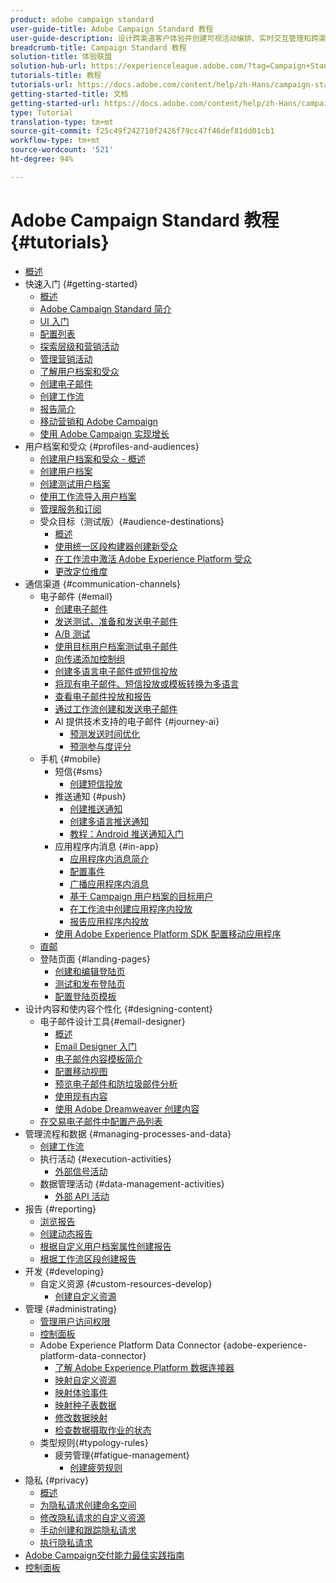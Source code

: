 ```yaml
---
product: adobe campaign standard
user-guide-title: Adobe Campaign Standard 教程
user-guide-description: 设计跨渠道客户体验并创建可视活动编排、实时交互管理和跨渠道执行的环境。
breadcrumb-title: Campaign Standard 教程
solution-title: 体验联盟
solution-hub-url: https://experienceleague.adobe.com/?tag=Campaign+Standard#recommended/solutions/campaign
tutorials-title: 教程
tutorials-url: https://docs.adobe.com/content/help/zh-Hans/campaign-standard-learn/tutorials/overview.html
getting-started-title: 文档
getting-started-url: https://docs.adobe.com/content/help/zh-Hans/campaign-standard/using/campaign-standard-home.html
type: Tutorial
translation-type: tm+mt
source-git-commit: f25c49f242710f2426f79cc47f46def81dd01cb1
workflow-type: tm+mt
source-wordcount: '521'
ht-degree: 94%

---
```



# Adobe Campaign Standard 教程 {#tutorials}

+ [概述](/help/overview.md)
+ 快速入门 {#getting-started}
   + [概述](/help/getting-started/getting-started-overview.md)
   + [Adobe Campaign Standard 简介](/help/getting-started/adobe-campaign-standard-introduction.md)
   + [UI 入门](/help/getting-started/getting-started-with-the-ui.md)
   + [配置列表](/help/getting-started/configure-a-list.md)
   + [探索层级和营销活动](/help/getting-started/explore-hierarchy-and-marketing-activities.md)
   + [管理营销活动](/help/getting-started/managing-campaigns.md)
   + [了解用户档案和受众](/help/getting-started/understanding-profiles-and-audiences.md)
   + [创建电子邮件](https://docs.adobe.com/content/help/zh-Hans/campaign-standard-learn/tutorials/communication-channels/email/create-email-from-homepage.html)
   + [创建工作流](/help/managing-processes-and-data/create-workflow.md)
   + [报告简介](/help/getting-started/reporting-with-adobe-campaign-introduction.md)
   + [移动营销和 Adobe Campaign](/help/getting-started/mobile-marketing-with-adobe-campaign.md)
   + [使用 Adobe Campaign 实现增长](/help/getting-started/growing-with-adobe-campaign.md)
+ 用户档案和受众 {#profiles-and-audiences}
   + [创建用户档案和受众 - 概述](/help/profiles-and-audiences/creating-profiles-and-audiences.md)
   + [创建用户档案](/help/profiles-and-audiences/creating-a-profile.md)
   + [创建测试用户档案](/help/profiles-and-audiences/test-profiles.md)
   + [使用工作流导入用户档案](/help/managing-processes-and-data/importing-profiles.md)
   + [管理服务和订阅](/help/managing-processes-and-data/services-and-subscriptions.md)
   + 受众目标（测试版）{#audience-destinations}
      + [概述](/help/profiles-and-audiences/audience-destinations/audience-destinations-overview.md)
      + [使用统一区段构建器创建新受众](/help/profiles-and-audiences/audience-destinations/creating-audiences-using-segment-builder.md)
      + [在工作流中激活 Adobe Experience Platform 受众](/help/profiles-and-audiences/audience-destinations/activating-aep-audiences.md)
      + [更改定位维度](/help/profiles-and-audiences/audience-destinations/changing-targeting-dimension.md)
+ 通信渠道 {#communication-channels}
   + 电子邮件 {#email}
      + [创建电子邮件](/help/communication-channels/email/create-email-from-homepage.md)
      + [发送测试、准备和发送电子邮件](/help/communication-channels/email/sending-test-preparing-sending-email.md)
      + [A/B 测试](/help/communication-channels/email/a-b-testing.md)
      + [使用目标用户档案测试电子邮件](/help/communication-channels/email/profile-substitution.md)
      + [向传递添加控制组](/help/communication-channels/email/control-groups.md)
      + [创建多语言电子邮件或短信投放](/help/communication-channels/create-multilingual-deliveries.md)
      + [将现有电子邮件、短信投放或模板转换为多语言](/help/communication-channels/covert-into-multilingual-deliveries.md)
      + [查看电子邮件投放和报告](/help/communication-channels/email/reviewing-personalized-email-delivery-and-reports.md)
      + [通过工作流创建和发送电子邮件](/help/communication-channels/email/create-and-send-emails-via-workflow.md)
      + AI 提供技术支持的电子邮件 {#journey-ai}
         + [预测发送时间优化](/help/communication-channels/email/ai-powered-emails/predictive-send-time-optimization.md)
         + [预测参与度评分](/help/communication-channels/email/ai-powered-emails/predictive-engagement-scoring.md)
   + 手机 {#mobile}
      + 短信{#sms}
         + [创建短信投放](/help/communication-channels/mobile/sms/sms-delivery.md)
      + 推送通知 {#push}
         + [创建推送通知](/help/communication-channels/mobile/push-notifications/creating-a-push-notification.md)
         + [创建多语言推送通知](/help/communication-channels/mobile/push-notifications/creating-multilingual-push-notifications.md)
         + [教程：Android 推送通知入门](https://docs.adobe.com/content/help/zh-Hans/campaign-standard-learn/getting-started-with-push-notifications-android/introduction.html)
      + 应用程序内消息 {#in-app}
         + [应用程序内消息简介](/help/communication-channels/mobile/in-app/in-app-message-overview.md)
         + [配置事件](/help/communication-channels/mobile/in-app/configure-events.md)
         + [广播应用程序内消息](/help/communication-channels/mobile/in-app/broadcast-in-app-message.md)
         + [基于 Campaign 用户档案的目标用户](/help/communication-channels/mobile/in-app/target-users-based-on-campaign-profile.md)
         + [在工作流中创建应用程序内投放](/help/communication-channels/mobile/in-app/in-app-activity.md)
         + [报告应用程序内投放](/help/communication-channels/mobile/in-app/in-app-reporting.md)
      + [使用 Adobe Experience Platform SDK 配置移动应用程序](/help/communication-channels/mobile/configure-mobile-apps-using-aep-sdk.md)
   + [直邮](/help/communication-channels/direct-mail/directmail.md)
   + 登陆页面 {#landing-pages}
      + [创建和编辑登陆页](/help/communication-channels/landing-pages/landing-page-create-and-edit.md)
      + [测试和发布登陆页](/help/communication-channels/landing-pages/landing-page-test-and-publish.md)
      + [配置登陆页模板](/help/communication-channels/landing-pages/landing-page-configure-templates.md)
+ 设计内容和使内容个性化 {#designing-content}
   + 电子邮件设计工具{#email-designer}
      + [概述](/help/designing-content/email-designer/email-designer-overview.md)
      + [Email Designer 入门](/help/designing-content/email-designer/getting-started-with-the-email-designer.md)
      + [电子邮件内容模板简介](/help/designing-content/email-designer/email-content-templates.md)
      + [配置移动视图](/help/designing-content/email-designer/configure-the-mobile-view.md)
      + [预览电子邮件和防垃圾邮件分析](/help/designing-content/email-designer/preview-your-email.md)
      + [使用现有内容](/help/designing-content/email-designer/working-with-existing-content.md)
      + [使用 Adobe Dreamweaver 创建内容](/help/designing-content/email-designer/dreamweaver-integration.md)
   + [在交易电子邮件中配置产品列表](/help/designing-content/product-listings-in-transactional-email.md)
+ 管理流程和数据 {#managing-processes-and-data}
   + [创建工作流](/help/managing-processes-and-data/create-workflow.md)
   + 执行活动 {#execution-activities}
      + [外部信号活动](/help/managing-processes-and-data/execution-activities/external-signal-activity.md)
   + 数据管理活动 {#data-management-activities}
      + [外部 API 活动](/help/managing-processes-and-data/data-management-activities/external-api-activity.md)
+ 报告 {#reporting}
   + [浏览报告](/help/getting-started/exploring-reports.md)
   + [创建动态报告](/help/reporting/creating-a-dynamic-report.md)
   + [根据自定义用户档案属性创建报告](/help/reporting/custom-profile-attributes-dynamic-reports.md)
   + [根据工作流区段创建报告](/help/reporting/report-on-workflow-segments.md)
+ 开发 {#developing}
   + 自定义资源 {#custom-resources-develop}
      + [创建自定义资源](/help/managing-processes-and-data/custom-resources/creating-custom-resources.md)
+ 管理 {#administrating}
   + [管理用户访问权限](/help/administrating/managing-user-access-rights.md)
   + [控制面板](https://docs.adobe.com/content/help/en/campaign-standard-learn/control-panel/control-panel-overview.html)
   + Adobe Experience Platform Data Connector {adobe-experience-platform-data-connector}
      + [了解 Adobe Experience Platform 数据连接器](/help/administrating/adobe-experience-platform-data-connector/understanding-the-adobe-experience-platform-data-connector.md)
      + [映射自定义资源](/help/administrating/adobe-experience-platform-data-connector/mapping-custom-resources.md)
      + [映射体验事件](/help/administrating/adobe-experience-platform-data-connector/mapping-experience-events.md)
      + [映射种子表数据](/help/administrating/adobe-experience-platform-data-connector/mapping-seed-table-data.md)
      + [修改数据映射](/help/administrating/adobe-experience-platform-data-connector/modifying-data-mapping.md)
      + [检查数据摄取作业的状态](/help/administrating/adobe-experience-platform-data-connector/checking-status-of-data-ingestion-jobs.md)
   + 类型规则{#typology-rules}
      + 疲劳管理{#fatigue-management}
         + [创建疲劳规则](/help/administrating/typology-rules/fatigue-management/create-fatigue-rules.md)
+ 隐私 {#privacy}
   + [概述](/help/privacy/privacy-overview.md)
   + [为隐私请求创建命名空间](/help/privacy/namespaces-for-privacy-requests.md)
   + [修改隐私请求的自定义资源](/help/privacy/custom-resources-for-privacy-requests.md)
   + [手动创建和跟踪隐私请求](/help/privacy/create-and-track-privacy-requests.md)
   + [执行隐私请求](/help/privacy/execute-privacy-requests.md)
+ [Adobe Campaign交付能力最佳实践指南](https://docs-stg.corp.adobe.com/content/help/en/campaign-standard-learn/deliverability-best-practice-guide/introduction.html)
+ [控制面板](https://docs-stg.corp.adobe.com/content/help/en/campaign-standard-learn/control-panel/control-panel-overview.html)